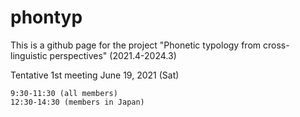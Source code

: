 # phontyp
This is a github page for the project "Phonetic typology from cross-linguistic perspectives" (2021.4-2024.3)

Tentative 1st meeting
June 19, 2021 (Sat)

    9:30-11:30 (all members)
    12:30-14:30 (members in Japan)
